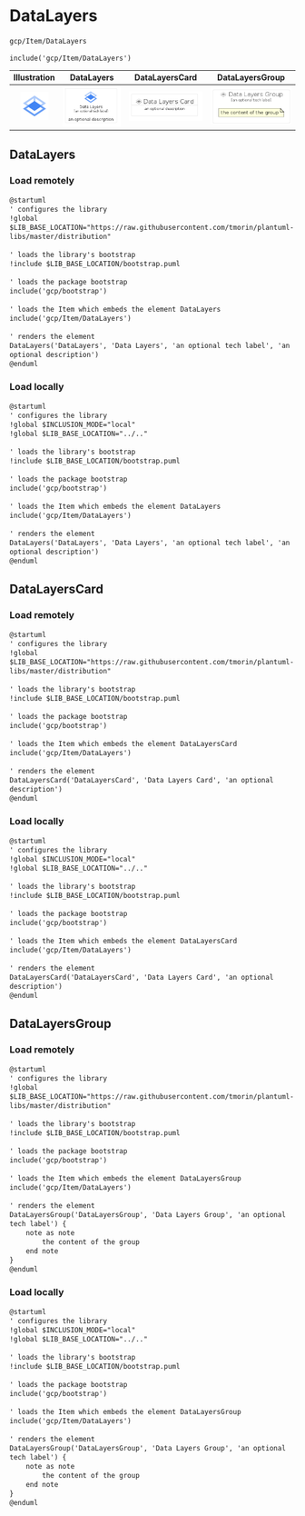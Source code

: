# DataLayers


```text
gcp/Item/DataLayers
```

```text
include('gcp/Item/DataLayers')
```



| Illustration | DataLayers | DataLayersCard | DataLayersGroup |
| :---: | :---: | :---: | :---: |
| ![illustration for Illustration](../../gcp/Item/DataLayers.png) | ![illustration for DataLayers](../../gcp/Item/DataLayers.Local.png) | ![illustration for DataLayersCard](../../gcp/Item/DataLayersCard.Local.png) | ![illustration for DataLayersGroup](../../gcp/Item/DataLayersGroup.Local.png) |




## DataLayers

### Load remotely
```plantuml
@startuml
' configures the library
!global $LIB_BASE_LOCATION="https://raw.githubusercontent.com/tmorin/plantuml-libs/master/distribution"

' loads the library's bootstrap
!include $LIB_BASE_LOCATION/bootstrap.puml

' loads the package bootstrap
include('gcp/bootstrap')

' loads the Item which embeds the element DataLayers
include('gcp/Item/DataLayers')

' renders the element
DataLayers('DataLayers', 'Data Layers', 'an optional tech label', 'an optional description')
@enduml
```

### Load locally
```plantuml
@startuml
' configures the library
!global $INCLUSION_MODE="local"
!global $LIB_BASE_LOCATION="../.."

' loads the library's bootstrap
!include $LIB_BASE_LOCATION/bootstrap.puml

' loads the package bootstrap
include('gcp/bootstrap')

' loads the Item which embeds the element DataLayers
include('gcp/Item/DataLayers')

' renders the element
DataLayers('DataLayers', 'Data Layers', 'an optional tech label', 'an optional description')
@enduml
```

## DataLayersCard

### Load remotely
```plantuml
@startuml
' configures the library
!global $LIB_BASE_LOCATION="https://raw.githubusercontent.com/tmorin/plantuml-libs/master/distribution"

' loads the library's bootstrap
!include $LIB_BASE_LOCATION/bootstrap.puml

' loads the package bootstrap
include('gcp/bootstrap')

' loads the Item which embeds the element DataLayersCard
include('gcp/Item/DataLayers')

' renders the element
DataLayersCard('DataLayersCard', 'Data Layers Card', 'an optional description')
@enduml
```

### Load locally
```plantuml
@startuml
' configures the library
!global $INCLUSION_MODE="local"
!global $LIB_BASE_LOCATION="../.."

' loads the library's bootstrap
!include $LIB_BASE_LOCATION/bootstrap.puml

' loads the package bootstrap
include('gcp/bootstrap')

' loads the Item which embeds the element DataLayersCard
include('gcp/Item/DataLayers')

' renders the element
DataLayersCard('DataLayersCard', 'Data Layers Card', 'an optional description')
@enduml
```

## DataLayersGroup

### Load remotely
```plantuml
@startuml
' configures the library
!global $LIB_BASE_LOCATION="https://raw.githubusercontent.com/tmorin/plantuml-libs/master/distribution"

' loads the library's bootstrap
!include $LIB_BASE_LOCATION/bootstrap.puml

' loads the package bootstrap
include('gcp/bootstrap')

' loads the Item which embeds the element DataLayersGroup
include('gcp/Item/DataLayers')

' renders the element
DataLayersGroup('DataLayersGroup', 'Data Layers Group', 'an optional tech label') {
    note as note
        the content of the group
    end note
}
@enduml
```

### Load locally
```plantuml
@startuml
' configures the library
!global $INCLUSION_MODE="local"
!global $LIB_BASE_LOCATION="../.."

' loads the library's bootstrap
!include $LIB_BASE_LOCATION/bootstrap.puml

' loads the package bootstrap
include('gcp/bootstrap')

' loads the Item which embeds the element DataLayersGroup
include('gcp/Item/DataLayers')

' renders the element
DataLayersGroup('DataLayersGroup', 'Data Layers Group', 'an optional tech label') {
    note as note
        the content of the group
    end note
}
@enduml
```

